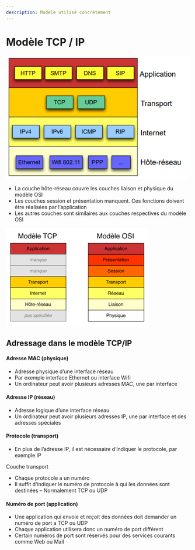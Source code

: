 ```yaml
---
description: Modèle utilisé concrètement
---
```


# Modèle TCP / IP

![Mod&#xE8;le TCP/IP](../.gitbook/assets/image%20%28110%29.png)

* La couche hôte-réseau couvre les couches liaison et physique du modèle OSI
* Les couches session et présentation manquent. Ces fonctions doivent être réalisées par l’application
* Les autres couches sont similaires aux couches respectives du modèle OSI

![Le mod&#xE8;le TCP/IP n&apos;impl&#xE9;mente pas toutes les couches](../.gitbook/assets/image%20%2851%29.png)

## Adressage dans le modèle TCP/IP

#### Adresse MAC \(physique\)

* Adresse physique d’une interface réseau
* Par exemple interface Ethernet ou interface Wifi
* Un ordinateur peut avoir plusieurs adresses MAC, une par interface

#### Adresse IP \(réseau\)

* Adresse logique d’une interface réseau
* Un ordinateur peut avoir plusieurs adresses IP, une par interface et des adresses spéciales

#### Protocole \(transport\)

* En plus de l’adresse IP, il est nécessaire d’indiquer le protocole, par exemple IP

Couche transport

* Chaque protocole a un numéro
* Il suffit d’indiquer le numéro de protocole à qui les données sont destinées – Normalement TCP ou UDP

#### Numéro de port \(application\)

* Une application qui envoie et reçoit des données doit demander un numéro de port a TCP ou UDP
* Chaque application utilisera donc un numéro de port différent
* Certain numéros de port sont réservés pour des services courants comme Web ou Mail

